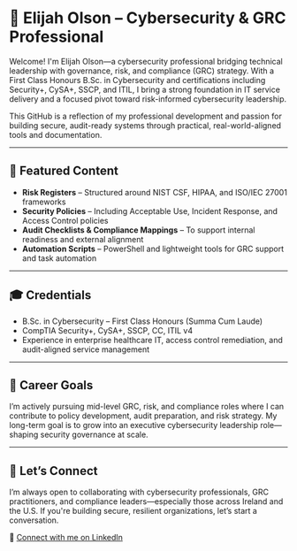 # 🔐 Elijah Olson – Cybersecurity & GRC Professional

Welcome! I'm Elijah Olson—a cybersecurity professional bridging technical leadership with governance, risk, and compliance (GRC) strategy. With a First Class Honours B.Sc. in Cybersecurity and certifications including Security+, CySA+, SSCP, and ITIL, I bring a strong foundation in IT service delivery and a focused pivot toward risk-informed cybersecurity leadership.

This GitHub is a reflection of my professional development and passion for building secure, audit-ready systems through practical, real-world-aligned tools and documentation.

---

## 📂 Featured Content
- **Risk Registers** – Structured around NIST CSF, HIPAA, and ISO/IEC 27001 frameworks  
- **Security Policies** – Including Acceptable Use, Incident Response, and Access Control policies  
- **Audit Checklists & Compliance Mappings** – To support internal readiness and external alignment  
- **Automation Scripts** – PowerShell and lightweight tools for GRC support and task automation

---

## 🎓 Credentials
- B.Sc. in Cybersecurity – First Class Honours (Summa Cum Laude)  
- CompTIA Security+, CySA+, SSCP, CC, ITIL v4 
- Experience in enterprise healthcare IT, access control remediation, and audit-aligned service management

---

## 🚀 Career Goals
I’m actively pursuing mid-level GRC, risk, and compliance roles where I can contribute to policy development, audit preparation, and risk strategy. My long-term goal is to grow into an executive cybersecurity leadership role—shaping security governance at scale.

---

## 🤝 Let’s Connect
I’m always open to collaborating with cybersecurity professionals, GRC practitioners, and compliance leaders—especially those across Ireland and the U.S. If you're building secure, resilient organizations, let’s start a conversation.

📍 [Connect with me on LinkedIn](https://www.linkedin.com/in/elijah-i-olson)
